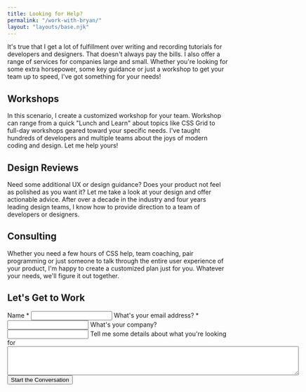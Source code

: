 ```yaml
---
title: Looking for Help?
permalink: "/work-with-bryan/"
layout: "layouts/base.njk"
---
```


It's true that I get a lot of fulfillment over writing and recording tutorials for developers and designers. That doesn't always pay the bills. I also offer a range of services for companies large and small. Whether you're looking for some extra horsepower, some key guidance or just a workshop to get your team up to speed, I've got something for your needs!

## Workshops

In this scenario, I create a customized workshop for your team. Workshop can range from a quick "Lunch and Learn" about topics like CSS Grid to full-day workshops geared toward your specific needs. I've taught hundreds of developers and multiple teams about the joys of modern coding and design. Let me help yours!

## Design Reviews

Need some additional UX or design guidance? Does your product not feel as polished as you want it? Let me take a look at your design and offer actionable advice. After over a decade in the industry and four years leading design teams, I know how to provide direction to a team of developers or designers.

## Consulting

Whether you need a few hours of CSS help, team coaching, pair programming or just someone to talk through the entire user experience of your product, I'm happy to create a customized plan just for you. Whatever your needs, we'll figure it out together.

## Let's Get to Work

<form class="speaking-contact" netlify netlify-honeypot="bot_capture" name="consulting" action="">
    <label for="full_name">Name *
    <input type="text" required name="full_name" id="full_name">
    </label>
    <label for="__replyto">What's your email address? *
    <input type="email" required name="__replyto" id="__replyto">
    </label>
    <label for="organization">What's your company?
    <input type="text" name="organization" id="organization">
    </label>
    <label for="message">Tell me some details about what you're looking for</label>
    <textarea id="message" name="message" rows="4" cols="80"></textarea>  
    <input type="hidden" name="page" id="page" value="{{ page.url }}">
    <div style="display: none;">
        <label for="bot_capture">Don't fill this out</label><input name="bot_capture" type="text">
    </div>
    <input type="submit" value="Start the Conversation">
</form>